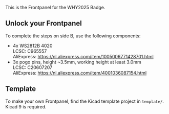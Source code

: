 This is the Frontpanel for the WHY2025 Badge.

## Unlock your Frontpanel
To complete the steps on side B, use the following components:
- 4x WS2812B 4020  
  LCSC: C965557  
  AliExpress: https://nl.aliexpress.com/item/1005006771428701.html
- 3x pogo pins, height ~3.5mm, working height at least 3.0mm  
  LCSC: C20607207  
  AliExpress: https://nl.aliexpress.com/item/4001036087154.html

## Template
To make your own Frontpanel, find the Kicad template project in `template/`.  
Kicad 9 is required.
